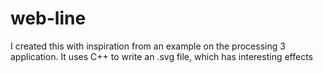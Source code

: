 # web-line
I created this with inspiration from an example on the processing 3 application. It uses C++ to write an .svg file, which has interesting effects
